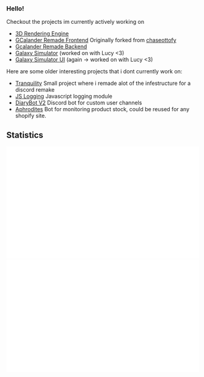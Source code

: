 ### Hello!

Checkout the projects im currently actively working on
- [3D Rendering Engine](https://github.com/ConniBug/3d-engine) 
- [GCalander Remade Frontend](https://github.com/ConniBug/google-calendar-clone) Originally forked from [chaseottofy](https://github.com/chaseottofy/google-calendar-clone-vanilla)
- [Gcalander Remade Backend](https://github.com/ConniBug/calander-api) 
- [Galaxy Simulator](https://github.com/lucylamb0/galaxy-in-cpp) (worked on with Lucy <3)
- [Galaxy Simulator UI](https://github.com/ConniBug/GalaxySimIMGUI) (again -> worked on with Lucy <3)

Here are some older interesting projects that i dont currently work on:
- [Tranquility](https://github.com/The-name-Tranquility-is-already-taken) Small project where i remade alot of the infestructure for a discord remake
- [JS Logging](https://github.com/ConniBug/JS-Logging) Javascript logging module
- [DiaryBot V2](https://github.com/ConniBug/DiaryBot-V2) Discord bot for custom user channels
- [Aphrodites](https://github.com/ConniBug/aphrodites-notif) Bot for monitoring product stock, could be reused for any shopify site.

## Statistics
![](https://github.com/ConniBug/github-stats/blob/master/generated/overview.svg)
![](https://github.com/ConniBug/github-stats/blob/master/generated/languages.svg)

<!--
**ConniTheKiwi/ConniTheKiwi** is a ✨ _special_ ✨ repository because its `README.md` (this file) appears on your GitHub profile.

Here are some ideas to get you started:

- 🔭 I’m currently working on ...
- 🌱 I’m currently learning ...
- 👯 I’m looking to collaborate on ...
- 🤔 I’m looking for help with ...
- 💬 Ask me about ...
- 📫 How to reach me: ...
- 😄 Pronouns: ...
- ⚡ Fun fact: ...
-->
